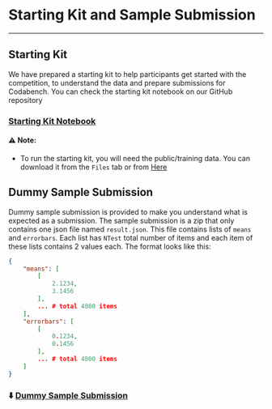 # Starting Kit and Sample Submission
***



## Starting Kit
We have prepared a starting kit to help participants get started with the competition, to understand the data and prepare submissions for Codabench. You can check the starting kit notebook on our GitHub repository
### [Starting Kit Notebook](https://github.com/FAIR-Universe/Cosmology_Challenge/blob/master/Startingkit_WL_PSAnalysis.ipynb)

#### ⚠️ Note:
- To run the starting kit, you will need the public/training data. You can download it from the `Files` tab or from [Here](https://www.codabench.org/datasets/download/c99c803a-450a-4e51-b5dc-133686258428/)



## Dummy Sample Submission
Dummy sample submission is provided to make you understand what is expected as a submission. The sample submission is a zip that only contains one json file named `result.json`. This file contains lists of `means` and `errorbars`. Each list has `NTest` total number of items and  each item of these lists contains 2 values each. The format looks like this:

```json
{
    "means": [
        [
            2.1234,
            3.1456
        ],
        ... # total 4000 items
    ],
    "errorbars": [
        [
            0.1234,
            0.1456
        ],
        ... # total 4000 items
    ]
}
```

### ⬇️ [Dummy Sample Submission](https://www.codabench.org/datasets/download/65bc826a-a635-4fe5-a20e-89efa8533ad8/)
